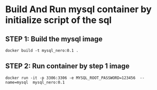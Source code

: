 # Build  And Run  mysql container by initialize script of the sql


## STEP 1: Build the mysql image
```
docker build -t mysql_nero:0.1 .
```

## STEP 2: Run container by step 1 image

```
docker run -it -p 3306:3306 -e MYSQL_ROOT_PASSWORD=123456  --name=mysql  mysql_nero:0.1 
```
